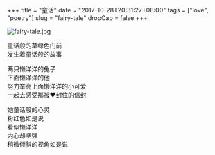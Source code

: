 +++
title = "童话"
date = "2017-10-28T20:31:27+08:00"
tags = ["love", "poetry"]
slug = "fairy-tale"
dropCap = false
+++

![fairy-tale.jpg](/images/fairy-tale.jpg "一张画")

童话般的草绿色门前  
发生着童话般的故事

两只懒洋洋的兔子  
下面懒洋洋的他  
努力举高上面懒洋洋的小可爱  
一起去感受那被❤封住的信封

她童话般的心灵  
粉红色如是说  
看似懒洋洋  
内心却坚强  
稍微倾斜的视角如是说
